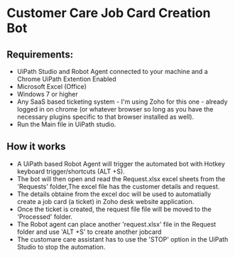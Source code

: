 # Customer Care Job Card Creation Bot

## Requirements:
- UiPath Studio and Robot Agent connected to your machine and a Chrome UiPath Extention Enabled
- Microsoft Excel (Office)
- Windows 7 or higher
- Any SaaS based ticketing system - I'm using Zoho for this one - already logged in on chrome (or whatever browser so long as you have the necessary plugins specific to that browser installed as well).
- Run the Main file in UiPath studio.

## How it works
- A UiPath based Robot Agent will trigger the automated bot with Hotkey keyboard trigger/shortcuts (ALT +S).
- The bot will then open and read the Request.xlsx excel sheets from the 'Requests' folder,The excel file has the customer details and request.
- The details obtaine from the excel doc will be used to automatially create a job card (a ticket) in Zoho desk website application.
- Once the ticket is created, the request file file will be moved to the 'Processed' folder.
- The Robot agent can place another 'request.xlsx' file in the Request folder and use 'ALT +S' to create another jobcard
- The customare care assistant has to use the 'STOP' option in the UiPath Studio to stop the automation.

